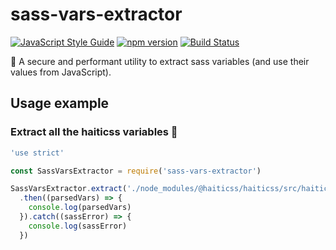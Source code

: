 # sass-vars-extractor

[![JavaScript Style Guide](https://img.shields.io/badge/code_style-standard-brightgreen.svg)](https://standardjs.com)
[![npm version](https://badge.fury.io/js/sass-vars-extractor.svg)](https://badge.fury.io/js/sass-vars-extractor)
[![Build Status](https://travis-ci.org/d-asensio/sass-vars-extractor.svg?branch=master)](https://travis-ci.org/d-asensio/sass-vars-extractor)

👾 A secure and performant utility to extract sass variables (and use their values from JavaScript).

## Usage example

### Extract all the haiticss variables 🍍
~~~ javascript
'use strict'

const SassVarsExtractor = require('sass-vars-extractor')

SassVarsExtractor.extract('./node_modules/@haiticss/haiticss/src/haiticss.scss')
  .then((parsedVars) => {
    console.log(parsedVars)
  }).catch((sassError) => {
    console.log(sassError)
  })
~~~